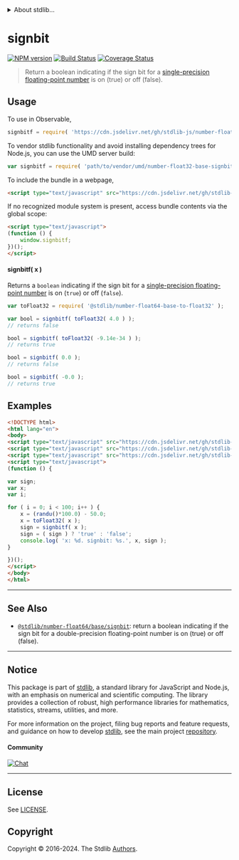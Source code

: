 <!--

@license Apache-2.0

Copyright (c) 2018 The Stdlib Authors.

Licensed under the Apache License, Version 2.0 (the "License");
you may not use this file except in compliance with the License.
You may obtain a copy of the License at

   http://www.apache.org/licenses/LICENSE-2.0

Unless required by applicable law or agreed to in writing, software
distributed under the License is distributed on an "AS IS" BASIS,
WITHOUT WARRANTIES OR CONDITIONS OF ANY KIND, either express or implied.
See the License for the specific language governing permissions and
limitations under the License.

-->


<details>
  <summary>
    About stdlib...
  </summary>
  <p>We believe in a future in which the web is a preferred environment for numerical computation. To help realize this future, we've built stdlib. stdlib is a standard library, with an emphasis on numerical and scientific computation, written in JavaScript (and C) for execution in browsers and in Node.js.</p>
  <p>The library is fully decomposable, being architected in such a way that you can swap out and mix and match APIs and functionality to cater to your exact preferences and use cases.</p>
  <p>When you use stdlib, you can be absolutely certain that you are using the most thorough, rigorous, well-written, studied, documented, tested, measured, and high-quality code out there.</p>
  <p>To join us in bringing numerical computing to the web, get started by checking us out on <a href="https://github.com/stdlib-js/stdlib">GitHub</a>, and please consider <a href="https://opencollective.com/stdlib">financially supporting stdlib</a>. We greatly appreciate your continued support!</p>
</details>

# signbit

[![NPM version][npm-image]][npm-url] [![Build Status][test-image]][test-url] [![Coverage Status][coverage-image]][coverage-url] <!-- [![dependencies][dependencies-image]][dependencies-url] -->

> Return a boolean indicating if the sign bit for a [single-precision floating-point number][ieee754] is on (true) or off (false).



<section class="usage">

## Usage

To use in Observable,

```javascript
signbitf = require( 'https://cdn.jsdelivr.net/gh/stdlib-js/number-float32-base-signbit@umd/browser.js' )
```

To vendor stdlib functionality and avoid installing dependency trees for Node.js, you can use the UMD server build:

```javascript
var signbitf = require( 'path/to/vendor/umd/number-float32-base-signbit/index.js' )
```

To include the bundle in a webpage,

```html
<script type="text/javascript" src="https://cdn.jsdelivr.net/gh/stdlib-js/number-float32-base-signbit@umd/browser.js"></script>
```

If no recognized module system is present, access bundle contents via the global scope:

```html
<script type="text/javascript">
(function () {
    window.signbitf;
})();
</script>
```

#### signbitf( x )

Returns a `boolean` indicating if the sign bit for a [single-precision floating-point number][ieee754] is on (`true`) or off (`false`).

```javascript
var toFloat32 = require( '@stdlib/number-float64-base-to-float32' );

var bool = signbitf( toFloat32( 4.0 ) );
// returns false

bool = signbitf( toFloat32( -9.14e-34 ) );
// returns true

bool = signbitf( 0.0 );
// returns false

bool = signbitf( -0.0 );
// returns true
```

</section>

<!-- /.usage -->

<section class="examples">

## Examples

<!-- eslint no-undef: "error" -->

```html
<!DOCTYPE html>
<html lang="en">
<body>
<script type="text/javascript" src="https://cdn.jsdelivr.net/gh/stdlib-js/number-float64-base-to-float32@umd/browser.js"></script>
<script type="text/javascript" src="https://cdn.jsdelivr.net/gh/stdlib-js/random-base-randu@umd/browser.js"></script>
<script type="text/javascript" src="https://cdn.jsdelivr.net/gh/stdlib-js/number-float32-base-signbit@umd/browser.js"></script>
<script type="text/javascript">
(function () {

var sign;
var x;
var i;

for ( i = 0; i < 100; i++ ) {
    x = (randu()*100.0) - 50.0;
    x = toFloat32( x );
    sign = signbitf( x );
    sign = ( sign ) ? 'true' : 'false';
    console.log( 'x: %d. signbit: %s.', x, sign );
}

})();
</script>
</body>
</html>
```

</section>

<!-- /.examples -->

<!-- Section for related `stdlib` packages. Do not manually edit this section, as it is automatically populated. -->

<section class="related">

* * *

## See Also

-   <span class="package-name">[`@stdlib/number-float64/base/signbit`][@stdlib/number/float64/base/signbit]</span><span class="delimiter">: </span><span class="description">return a boolean indicating if the sign bit for a double-precision floating-point number is on (true) or off (false).</span>

</section>

<!-- /.related -->

<!-- Section for all links. Make sure to keep an empty line after the `section` element and another before the `/section` close. -->


<section class="main-repo" >

* * *

## Notice

This package is part of [stdlib][stdlib], a standard library for JavaScript and Node.js, with an emphasis on numerical and scientific computing. The library provides a collection of robust, high performance libraries for mathematics, statistics, streams, utilities, and more.

For more information on the project, filing bug reports and feature requests, and guidance on how to develop [stdlib][stdlib], see the main project [repository][stdlib].

#### Community

[![Chat][chat-image]][chat-url]

---

## License

See [LICENSE][stdlib-license].


## Copyright

Copyright &copy; 2016-2024. The Stdlib [Authors][stdlib-authors].

</section>

<!-- /.stdlib -->

<!-- Section for all links. Make sure to keep an empty line after the `section` element and another before the `/section` close. -->

<section class="links">

[npm-image]: http://img.shields.io/npm/v/@stdlib/number-float32-base-signbit.svg
[npm-url]: https://npmjs.org/package/@stdlib/number-float32-base-signbit

[test-image]: https://github.com/stdlib-js/number-float32-base-signbit/actions/workflows/test.yml/badge.svg?branch=v0.2.1
[test-url]: https://github.com/stdlib-js/number-float32-base-signbit/actions/workflows/test.yml?query=branch:v0.2.1

[coverage-image]: https://img.shields.io/codecov/c/github/stdlib-js/number-float32-base-signbit/main.svg
[coverage-url]: https://codecov.io/github/stdlib-js/number-float32-base-signbit?branch=main

<!--

[dependencies-image]: https://img.shields.io/david/stdlib-js/number-float32-base-signbit.svg
[dependencies-url]: https://david-dm.org/stdlib-js/number-float32-base-signbit/main

-->

[chat-image]: https://img.shields.io/gitter/room/stdlib-js/stdlib.svg
[chat-url]: https://app.gitter.im/#/room/#stdlib-js_stdlib:gitter.im

[stdlib]: https://github.com/stdlib-js/stdlib

[stdlib-authors]: https://github.com/stdlib-js/stdlib/graphs/contributors

[umd]: https://github.com/umdjs/umd
[es-module]: https://developer.mozilla.org/en-US/docs/Web/JavaScript/Guide/Modules

[deno-url]: https://github.com/stdlib-js/number-float32-base-signbit/tree/deno
[deno-readme]: https://github.com/stdlib-js/number-float32-base-signbit/blob/deno/README.md
[umd-url]: https://github.com/stdlib-js/number-float32-base-signbit/tree/umd
[umd-readme]: https://github.com/stdlib-js/number-float32-base-signbit/blob/umd/README.md
[esm-url]: https://github.com/stdlib-js/number-float32-base-signbit/tree/esm
[esm-readme]: https://github.com/stdlib-js/number-float32-base-signbit/blob/esm/README.md
[branches-url]: https://github.com/stdlib-js/number-float32-base-signbit/blob/main/branches.md

[stdlib-license]: https://raw.githubusercontent.com/stdlib-js/number-float32-base-signbit/main/LICENSE

[ieee754]: https://en.wikipedia.org/wiki/IEEE_754-1985

<!-- <related-links> -->

[@stdlib/number/float64/base/signbit]: https://github.com/stdlib-js/number-float64-base-signbit/tree/umd

<!-- </related-links> -->

</section>

<!-- /.links -->

